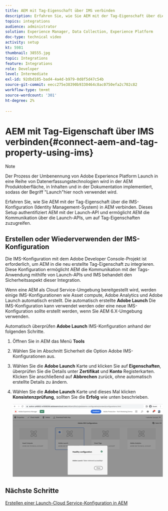 ```yaml
---
title: AEM mit Tag-Eigenschaft über IMS verbinden
description: Erfahren Sie, wie Sie AEM mit der Tag-Eigenschaft über die IMS-Konfiguration in AEM verbinden. Dieses Setup authentifiziert AEM mit der Launch-API und ermöglicht AEM die Kommunikation über die Launch-APIs, um auf Tag-Eigenschaften zuzugreifen.
topics: integrations
audience: administrator
solution: Experience Manager, Data Collection, Experience Platform
doc-type: technical video
activity: setup
kt: 5981
thumbnail: 38555.jpg
topic: Integrations
feature: Integrations
role: Developer
level: Intermediate
exl-id: 92dbd185-bad4-4a4d-b979-0d8f5d47c54b
source-git-commit: eecc275e38390b9330464c8ac0750efa2c702c82
workflow-type: tm+mt
source-wordcount: '301'
ht-degree: 2%

---
```


# AEM mit Tag-Eigenschaft über IMS verbinden{#connect-aem-and-tag-property-using-ims}

>[!NOTE]
>
>Der Prozess der Umbenennung von Adobe Experience Platform Launch in eine Reihe von Datenerfassungstechnologien wird in der AEM Produktoberfläche, in Inhalten und in der Dokumentation implementiert, sodass der Begriff &quot;Launch&quot;hier noch verwendet wird.

Erfahren Sie, wie Sie AEM mit der Tag-Eigenschaft über die IMS-Konfiguration (Identity Management-System) in AEM verbinden. Dieses Setup authentifiziert AEM mit der Launch-API und ermöglicht AEM die Kommunikation über die Launch-APIs, um auf Tag-Eigenschaften zuzugreifen.

## Erstellen oder Wiederverwenden der IMS-Konfiguration

Die IMS-Konfiguration mit dem Adobe Developer Console-Projekt ist erforderlich, um AEM in die neu erstellte Tag-Eigenschaft zu integrieren. Diese Konfiguration ermöglicht AEM die Kommunikation mit der Tags-Anwendung mithilfe von Launch-APIs und IMS behandelt den Sicherheitsaspekt dieser Integration.

Wenn eine AEM als Cloud Service-Umgebung bereitgestellt wird, werden einige IMS-Konfigurationen wie Asset compute, Adobe Analytics und Adobe Launch automatisch erstellt. Die automatisch erstellte **Adobe Launch** Die IMS-Konfiguration kann verwendet werden oder eine neue IMS-Konfiguration sollte erstellt werden, wenn Sie AEM 6.X-Umgebung verwenden.

Automatisch überprüfen **Adobe Launch** IMS-Konfiguration anhand der folgenden Schritte.

1. Öffnen Sie in AEM das Menü **Tools**

1. Wählen Sie im Abschnitt Sicherheit die Option Adobe IMS-Konfigurationen aus.

1. Wählen Sie die **Adobe Launch** Karte und klicken Sie auf **Eigenschaften**, überprüfen Sie die Details unter **Zertifikat** und **Konto** Registerkarten. Klicken Sie anschließend auf **Abbrechen** zurück, ohne automatisch erstellte Details zu ändern.

1. Wählen Sie die **Adobe Launch** Karte und dieses Mal klicken **Konsistenzprüfung**, sollten Sie die **Erfolg** wie unten beschrieben.

   ![Adobe Launch - Gesunde IMS-Konfiguration](assets/adobe-launch-healthy-ims-config.png)


## Nächste Schritte

[Erstellen einer Launch-Cloud Service-Konfiguration in AEM](create-aem-launch-cloud-service.md)
